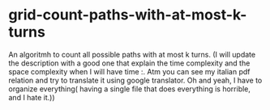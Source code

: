 # grid-count-paths-with-at-most-k-turns
An algoritmh to count all possible paths with at most k turns.
(I will update the description with a good one that explain the time complexity and 
the space complexity when I will have time :\. Atm you can see my italian pdf relation and
try to translate it using google translator. Oh and yeah, I have to organize everything(
having a single file that does everything is horrible, and I hate it.))
